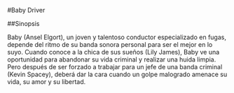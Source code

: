 #Baby Driver

##Sinopsis

Baby (Ansel Elgort), un joven y talentoso conductor especializado en 
fugas, depende del ritmo de su banda sonora personal para ser el mejor 
en lo suyo. Cuando conoce a la chica de sus sueños (Lily James), Baby ve 
una oportunidad para abandonar su vida criminal y realizar una huida 
limpia. Pero después de ser forzado a trabajar para un jefe de una banda 
criminal (Kevin Spacey), deberá dar la cara cuando un golpe malogrado 
amenace su vida, su amor y su libertad.

